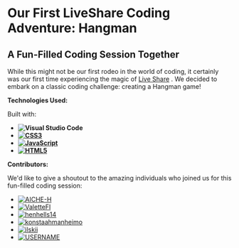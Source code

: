 # Our First LiveShare Coding Adventure: Hangman

## A Fun-Filled Coding Session Together

While this might not be our first rodeo in the world of coding, it certainly was our first time experiencing the magic of [Live Share](https://visualstudio.microsoft.com/services/live-share/) . We decided to embark on a classic coding challenge: creating a Hangman game!

**Technologies Used:**

Built with:

- **![Visual Studio Code](https://img.shields.io/badge/Visual%20Studio%20Code-0078d7.svg?style=for-the-badge&logo=visual-studio-code&logoColor=white)**
- **[![CSS3](https://img.shields.io/badge/css3-%231572B6.svg?style=for-the-badge&logo=css3&logoColor=white)](https://developer.mozilla.org/en-US/docs/Web/CSS)**
- **[![JavaScript](https://img.shields.io/badge/javascript-%23323330.svg?style=for-the-badge&logo=javascript&logoColor=%23F7DF1E)](https://developer.mozilla.org/en-US/docs/Web/JavaScript)**
- **[![HTML5](https://img.shields.io/badge/html5-%23E34F26.svg?style=for-the-badge&logo=html5&logoColor=white)](https://developer.mozilla.org/en-US/docs/Web/HTML)**

**Contributors:**

We'd like to give a shoutout to the amazing individuals who joined us for this fun-filled coding session:

- [![AICHE-H](https://img.shields.io/github/followers/Aiche-H.svg?style=social&label=Aiche-H)](https://github.com/Aiche-H)
- [![ValetteFI](https://img.shields.io/github/followers/ValetteFI.svg?style=social&label=ValetteFI)](https://github.com/ValetteFI)
- [![henhells14](https://img.shields.io/github/followers/henhells14.svg?style=social&label=henhells14)](https://github.com/henhells14)
- [![konstaahmanheimo](https://img.shields.io/github/followers/konstaahmanheimo.svg?style=social&label=konstaahmanheimo)](https://github.com/konstaahmanheimo)
- [![ilskii](https://img.shields.io/github/followers/ilskii.svg?style=social&label=ilskii)](https://github.com/ilskii)
- [![USERNAME](https://img.shields.io/github/followers/USERNAME.svg?style=social&label=USERNAME)](https://github.com/USERNAME)

